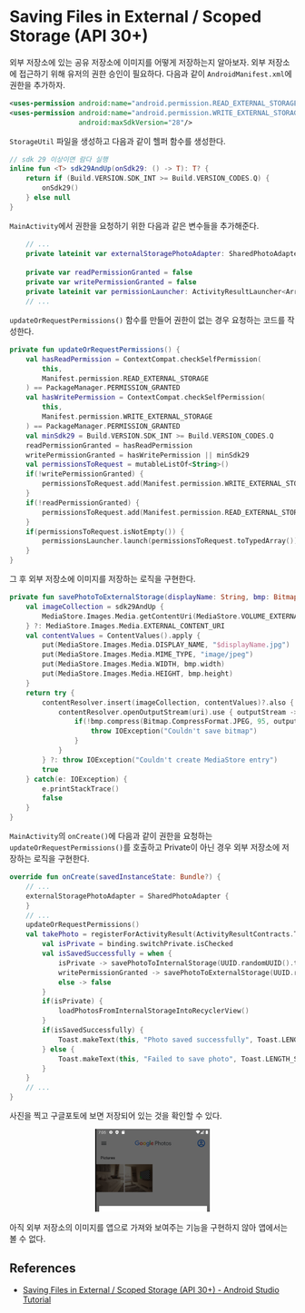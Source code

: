 # Saving Files in External / Scoped Storage (API 30+)

외부 저장소에 있는 공유 저장소에 이미지를 어떻게 저장하는지 알아보자. 외부 저장소에 접근하기 위해 유저의 권한 승인이 필요하다. 다음과 같이 `AndroidManifest.xml`에 권한을 추가하자.

```xml
<uses-permission android:name="android.permission.READ_EXTERNAL_STORAGE"/>
<uses-permission android:name="android.permission.WRITE_EXTERNAL_STORAGE" 
                 android:maxSdkVersion="28"/>
```

`StorageUtil` 파일을 생성하고 다음과 같이 헬퍼 함수를 생성한다.

```kotlin
// sdk 29 이상이면 람다 실행
inline fun <T> sdk29AndUp(onSdk29: () -> T): T? {
    return if (Build.VERSION.SDK_INT >= Build.VERSION_CODES.Q) {
        onSdk29()
    } else null
}
```

`MainActivity`에서 권한을 요청하기 위한 다음과 같은 변수들을 추가해준다.

```kotlin
    // ...
    private lateinit var externalStoragePhotoAdapter: SharedPhotoAdapter

    private var readPermissionGranted = false
    private var writePermissionGranted = false
    private lateinit var permissionLauncher: ActivityResultLauncher<Array<String>>
    // ...
```

`updateOrRequestPermissions()` 함수를 만들어 권한이 없는 경우 요청하는 코드를 작성한다.

```kotlin
private fun updateOrRequestPermissions() {
    val hasReadPermission = ContextCompat.checkSelfPermission(
        this,
        Manifest.permission.READ_EXTERNAL_STORAGE
    ) == PackageManager.PERMISSION_GRANTED
    val hasWritePermission = ContextCompat.checkSelfPermission(
        this,
        Manifest.permission.WRITE_EXTERNAL_STORAGE
    ) == PackageManager.PERMISSION_GRANTED
    val minSdk29 = Build.VERSION.SDK_INT >= Build.VERSION_CODES.Q
    readPermissionGranted = hasReadPermission
    writePermissionGranted = hasWritePermission || minSdk29
    val permissionsToRequest = mutableListOf<String>()
    if(!writePermissionGranted) {
        permissionsToRequest.add(Manifest.permission.WRITE_EXTERNAL_STORAGE)
    }
    if(!readPermissionGranted) {
        permissionsToRequest.add(Manifest.permission.READ_EXTERNAL_STORAGE)
    }
    if(permissionsToRequest.isNotEmpty()) {
        permissionsLauncher.launch(permissionsToRequest.toTypedArray())
    }
}
```

그 후 외부 저장소에 이미지를 저장하는 로직을 구현한다.

```kotlin
private fun savePhotoToExternalStorage(displayName: String, bmp: Bitmap): Boolean {
    val imageCollection = sdk29AndUp {
        MediaStore.Images.Media.getContentUri(MediaStore.VOLUME_EXTERNAL_PRIMARY)
    } ?: MediaStore.Images.Media.EXTERNAL_CONTENT_URI
    val contentValues = ContentValues().apply {
        put(MediaStore.Images.Media.DISPLAY_NAME, "$displayName.jpg")
        put(MediaStore.Images.Media.MIME_TYPE, "image/jpeg")
        put(MediaStore.Images.Media.WIDTH, bmp.width)
        put(MediaStore.Images.Media.HEIGHT, bmp.height)
    }
    return try {
        contentResolver.insert(imageCollection, contentValues)?.also { uri ->
            contentResolver.openOutputStream(uri).use { outputStream ->
                if(!bmp.compress(Bitmap.CompressFormat.JPEG, 95, outputStream)) {
                    throw IOException("Couldn't save bitmap")
                }
            }
        } ?: throw IOException("Couldn't create MediaStore entry")
        true
    } catch(e: IOException) {
        e.printStackTrace()
        false
    }
}
```

`MainActivity`의 `onCreate()`에 다음과 같이 권한을 요청하는 `updateOrRequestPermissions()`를 호출하고 Private이 아닌 경우 외부 저장소에 저장하는 로직을 구현한다.

```kotlin
override fun onCreate(savedInstanceState: Bundle?) { 
    // ...
    externalStoragePhotoAdapter = SharedPhotoAdapter {
    }
    // ...
    updateOrRequestPermissions()
    val takePhoto = registerForActivityResult(ActivityResultContracts.TakePicturePreview()) {
        val isPrivate = binding.switchPrivate.isChecked
        val isSavedSuccessfully = when {
            isPrivate -> savePhotoToInternalStorage(UUID.randomUUID().toString(), it)
            writePermissionGranted -> savePhotoToExternalStorage(UUID.randomUUID().toString(), it)
            else -> false
        }
        if(isPrivate) {
            loadPhotosFromInternalStorageIntoRecyclerView()
        }
        if(isSavedSuccessfully) {
            Toast.makeText(this, "Photo saved successfully", Toast.LENGTH_SHORT).show()
        } else {
            Toast.makeText(this, "Failed to save photo", Toast.LENGTH_SHORT).show()
        }
    }
    // ...
}
```

사진을 찍고 구글포토에 보면 저장되어 있는 것을 확인할 수 있다.

<div align="center">
<img src="img/google_photo.png" width="40%">
</div>

아직 외부 저장소의 이미지를 앱으로 가져와 보여주는 기능을 구현하지 않아 앱에서는 볼 수 없다.

## References

* [Saving Files in External / Scoped Storage (API 30+) - Android Studio Tutorial](https://www.youtube.com/watch?v=dEASm7nv7DA&list=PLQkwcJG4YTCR9jZq8O19nUL2hLqmLYX4M&index=3)